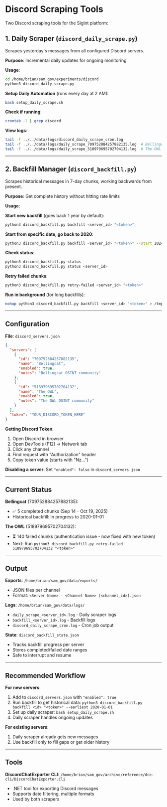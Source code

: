 # Discord Scraping Tools

Two Discord scraping tools for the SigInt platform:

## 1. Daily Scraper (`discord_daily_scrape.py`)

Scrapes yesterday's messages from all configured Discord servers.

**Purpose**: Incremental daily updates for ongoing monitoring

**Usage**:
```bash
cd /home/brian/sam_gov/experiments/discord
python3 discord_daily_scrape.py
```

**Setup Daily Automation** (runs every day at 2 AM):
```bash
bash setup_daily_scrape.sh
```

**Check if running**:
```bash
crontab -l | grep discord
```

**View logs**:
```bash
tail -f ../../data/logs/discord_daily_scrape_cron.log
tail -f ../../data/logs/daily_scrape_709752884257882135.log  # Bellingcat
tail -f ../../data/logs/daily_scrape_518979695702704132.log  # The OWL
```

---

## 2. Backfill Manager (`discord_backfill.py`)

Scrapes historical messages in 7-day chunks, working backwards from present.

**Purpose**: Get complete history without hitting rate limits

**Usage**:

**Start new backfill** (goes back 1 year by default):
```bash
python3 discord_backfill.py backfill <server_id> "<token>"
```

**Start from specific date, go back to 2020**:
```bash
python3 discord_backfill.py backfill <server_id> "<token>" --start 2024-01-01 --earliest 2020-01-01
```

**Check status**:
```bash
python3 discord_backfill.py status
python3 discord_backfill.py status <server_id>
```

**Retry failed chunks**:
```bash
python3 discord_backfill.py retry-failed <server_id> "<token>"
```

**Run in background** (for long backfills):
```bash
nohup python3 discord_backfill.py backfill <server_id> "<token>" > /tmp/backfill.log 2>&1 &
```

---

## Configuration

**File**: `discord_servers.json`

```json
{
  "servers": [
    {
      "id": "709752884257882135",
      "name": "Bellingcat",
      "enabled": true,
      "notes": "Bellingcat OSINT community"
    },
    {
      "id": "518979695702704132",
      "name": "The OWL",
      "enabled": true,
      "notes": "The OWL OSINT community"
    }
  ],
  "token": "YOUR_DISCORD_TOKEN_HERE"
}
```

**Getting Discord Token**:
1. Open Discord in browser
2. Open DevTools (F12) → Network tab
3. Click any channel
4. Find request with "Authorization" header
5. Copy token value (starts with "Nz...")

**Disabling a server**:
Set `"enabled": false` in `discord_servers.json`

---

## Current Status

**Bellingcat** (709752884257882135):
- ✅ 5 completed chunks (Sep 14 - Oct 19, 2025)
- Historical backfill: In progress to 2020-01-01

**The OWL** (518979695702704132):
- ⏳ 140 failed chunks (authentication issue - now fixed with new token)
- Next: Run `python3 discord_backfill.py retry-failed 518979695702704132 "<token>"`

---

## Output

**Exports**: `/home/brian/sam_gov/data/exports/`
- JSON files per channel
- Format: `<Server Name> - <Channel Name> [<channel_id>].json`

**Logs**: `/home/brian/sam_gov/data/logs/`
- `daily_scrape_<server_id>.log` - Daily scraper logs
- `backfill_<server_id>.log` - Backfill logs
- `discord_daily_scrape_cron.log` - Cron job output

**State**: `discord_backfill_state.json`
- Tracks backfill progress per server
- Stores completed/failed date ranges
- Safe to interrupt and resume

---

## Recommended Workflow

**For new servers**:
1. Add to `discord_servers.json` with `"enabled": true`
2. Run backfill to get historical data: `python3 discord_backfill.py backfill <id> "<token>" --earliest 2020-01-01`
3. Set up daily scraper: `bash setup_daily_scrape.sh`
4. Daily scraper handles ongoing updates

**For existing servers**:
1. Daily scraper already gets new messages
2. Use backfill only to fill gaps or get older history

---

## Tools

**DiscordChatExporter CLI**: `/home/brian/sam_gov/archive/reference/dce-cli/DiscordChatExporter.Cli`
- .NET tool for exporting Discord messages
- Supports date filtering, multiple formats
- Used by both scrapers
